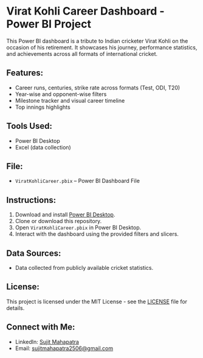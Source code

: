 # Virat Kohli Career Dashboard - Power BI Project

This Power BI dashboard is a tribute to Indian cricketer Virat Kohli on the occasion of his retirement. It showcases his journey, performance statistics, and achievements across all formats of international cricket.

## Features:

- Career runs, centuries, strike rate across formats (Test, ODI, T20)
- Year-wise and opponent-wise filters
- Milestone tracker and visual career timeline
- Top innings highlights

## Tools Used:

- Power BI Desktop
- Excel (data collection)

## File:

- `ViratKohliCareer.pbix` – Power BI Dashboard File

## Instructions:

1. Download and install [Power BI Desktop](https://powerbi.microsoft.com/desktop/).
2. Clone or download this repository.
3. Open `ViratKohliCareer.pbix` in Power BI Desktop.
4. Interact with the dashboard using the provided filters and slicers.

## Data Sources:

- Data collected from publicly available cricket statistics.

## License:

This project is licensed under the MIT License - see the [LICENSE](LICENSE) file for details.

## Connect with Me:

- LinkedIn: [Sujit Mahapatra](https://www.linkedin.com/in/sujitmahapatra)
- Email: sujitmahapatra2506@gmail.com
